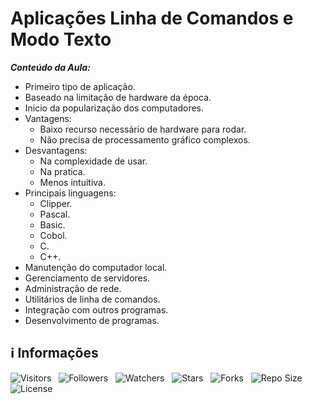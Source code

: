 <!-- Título -->
# Aplicações Linha de Comandos e Modo Texto

***Conteúdo da Aula:***

* Primeiro tipo de aplicação.
* Baseado na limitação de hardware da época.
* Inicio da popularização dos computadores.
* Vantagens:
  * Baixo recurso necessário de hardware para rodar.
  * Não precisa de processamento gráfico complexos.
* Desvantagens:
  * Na complexidade de usar.
  * Na pratica.
  * Menos intuitiva.
* Principais linguagens:
  * Clipper.
  * Pascal.
  * Basic.
  * Cobol.
  * C.
  * C++.
* Manutenção do computador local.
* Gerenciamento de servidores.
* Administração de rede.
* Utilitários de linha de comandos.
* Integração com outros programas.
* Desenvolvimento de programas.

<!-- Informações -->
## &#8505; Informações

![Visitors](https://api.visitorbadge.io/api/visitors?path=Devsgeeknerd%2Fcla-apl-lin-com-mod-text-apl-lin-com-des-apl-arq-fun-fun&label=Visitantes&labelColor=%23700070&labelStyle=none&countColor=%23000fff&style=plastic&color=%23ffffff "Total de Visitantes")
&nbsp;
![Followers](https://img.shields.io/github/followers/Devsgeeknerd?style=p&label=Seguidores&labelColor=800080&color=000fff "Total de Seguidores")
&nbsp;
![Watchers](https://img.shields.io/github/watchers/Devsgeeknerd/cla-apl-lin-com-mod-text-apl-lin-com-des-apl-arq-fun-fun?style=p&label=Observadores&labelColor=800080&color=000fff "Total de Observadores")
&nbsp;
![Stars](https://img.shields.io/github/stars/Devsgeeknerd/cla-apl-lin-com-mod-text-apl-lin-com-des-apl-arq-fun-fun?style=p&label=Estrelas&labelColor=800080&color=000fff "Total de Estrelas")
&nbsp;
![Forks](https://img.shields.io/github/forks/Devsgeeknerd/cla-apl-lin-com-mod-text-apl-lin-com-des-apl-arq-fun-fun?style=p&label=Bifurcações&labelColor=800080&color=000fff "Total de Bifurcações")
&nbsp;
![Repo Size](https://img.shields.io/github/repo-size/Devsgeeknerd/cla-apl-lin-com-mod-text-apl-lin-com-des-apl-arq-fun-fun?style=p&label=Tamanho&labelColor=800080&color=000fff "Tamanho do Repositório")
&nbsp;
![License](https://img.shields.io/github/license/Devsgeeknerd/cla-apl-lin-com-mod-text-apl-lin-com-des-apl-arq-fun-fun?style=p&label=Licença&labelColor=800080&color=000fff "Licença do Repositório")
